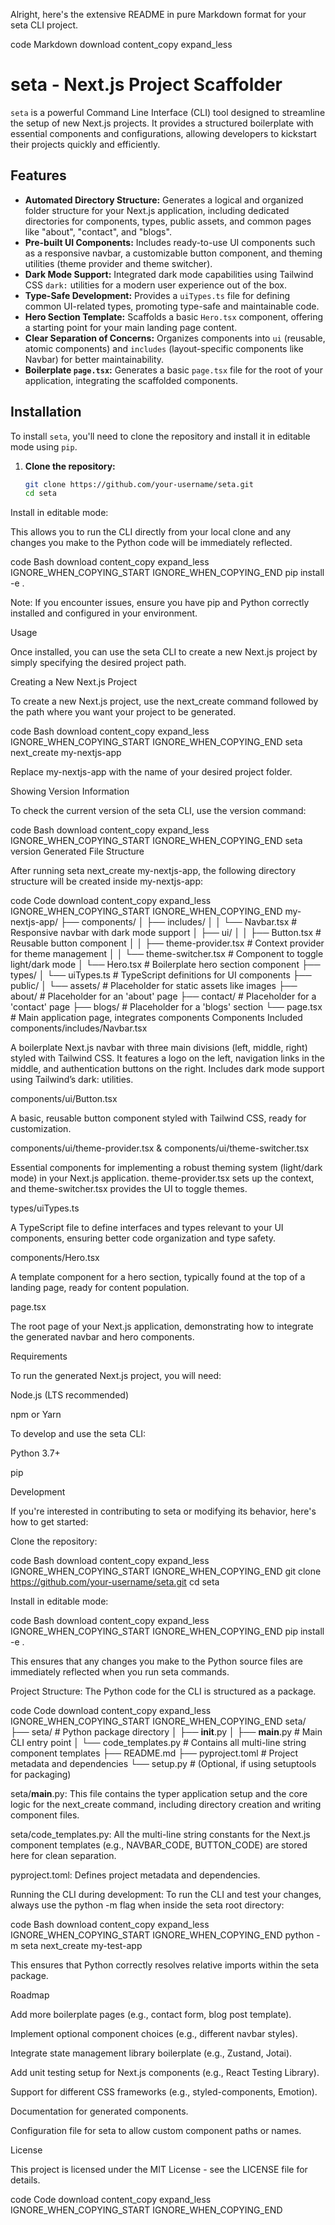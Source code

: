 Alright, here's the extensive README in pure Markdown format for your seta CLI project.

code
Markdown
download
content_copy
expand_less

# seta - Next.js Project Scaffolder

`seta` is a powerful Command Line Interface (CLI) tool designed to streamline the setup of new Next.js projects. It provides a structured boilerplate with essential components and configurations, allowing developers to kickstart their projects quickly and efficiently.

## Features

- **Automated Directory Structure:** Generates a logical and organized folder structure for your Next.js application, including dedicated directories for components, types, public assets, and common pages like "about", "contact", and "blogs".
- **Pre-built UI Components:** Includes ready-to-use UI components such as a responsive navbar, a customizable button component, and theming utilities (theme provider and theme switcher).
- **Dark Mode Support:** Integrated dark mode capabilities using Tailwind CSS `dark:` utilities for a modern user experience out of the box.
- **Type-Safe Development:** Provides a `uiTypes.ts` file for defining common UI-related types, promoting type-safe and maintainable code.
- **Hero Section Template:** Scaffolds a basic `Hero.tsx` component, offering a starting point for your main landing page content.
- **Clear Separation of Concerns:** Organizes components into `ui` (reusable, atomic components) and `includes` (layout-specific components like Navbar) for better maintainability.
- **Boilerplate `page.tsx`:** Generates a basic `page.tsx` file for the root of your application, integrating the scaffolded components.

## Installation

To install `seta`, you'll need to clone the repository and install it in editable mode using `pip`.

1. **Clone the repository:**

   ```bash
   git clone https://github.com/your-username/seta.git
   cd seta
   ```

Install in editable mode:

This allows you to run the CLI directly from your local clone and any changes you make to the Python code will be immediately reflected.

code
Bash
download
content_copy
expand_less
IGNORE_WHEN_COPYING_START
IGNORE_WHEN_COPYING_END
pip install -e .

Note: If you encounter issues, ensure you have pip and Python correctly installed and configured in your environment.

Usage

Once installed, you can use the seta CLI to create a new Next.js project by simply specifying the desired project path.

Creating a New Next.js Project

To create a new Next.js project, use the next_create command followed by the path where you want your project to be generated.

code
Bash
download
content_copy
expand_less
IGNORE_WHEN_COPYING_START
IGNORE_WHEN_COPYING_END
seta next_create my-nextjs-app

Replace my-nextjs-app with the name of your desired project folder.

Showing Version Information

To check the current version of the seta CLI, use the version command:

code
Bash
download
content_copy
expand_less
IGNORE_WHEN_COPYING_START
IGNORE_WHEN_COPYING_END
seta version
Generated File Structure

After running seta next_create my-nextjs-app, the following directory structure will be created inside my-nextjs-app:

code
Code
download
content_copy
expand_less
IGNORE_WHEN_COPYING_START
IGNORE_WHEN_COPYING_END
my-nextjs-app/
├── components/
│ ├── includes/
│ │ └── Navbar.tsx # Responsive navbar with dark mode support
│ ├── ui/
│ │ ├── Button.tsx # Reusable button component
│ │ ├── theme-provider.tsx # Context provider for theme management
│ │ └── theme-switcher.tsx # Component to toggle light/dark mode
│ └── Hero.tsx # Boilerplate hero section component
├── types/
│ └── uiTypes.ts # TypeScript definitions for UI components
├── public/
│ └── assets/ # Placeholder for static assets like images
├── about/ # Placeholder for an 'about' page
├── contact/ # Placeholder for a 'contact' page
├── blogs/ # Placeholder for a 'blogs' section
└── page.tsx # Main application page, integrates components
Components Included
components/includes/Navbar.tsx

A boilerplate Next.js navbar with three main divisions (left, middle, right) styled with Tailwind CSS. It features a logo on the left, navigation links in the middle, and authentication buttons on the right. Includes dark mode support using Tailwind’s dark: utilities.

components/ui/Button.tsx

A basic, reusable button component styled with Tailwind CSS, ready for customization.

components/ui/theme-provider.tsx & components/ui/theme-switcher.tsx

Essential components for implementing a robust theming system (light/dark mode) in your Next.js application. theme-provider.tsx sets up the context, and theme-switcher.tsx provides the UI to toggle themes.

types/uiTypes.ts

A TypeScript file to define interfaces and types relevant to your UI components, ensuring better code organization and type safety.

components/Hero.tsx

A template component for a hero section, typically found at the top of a landing page, ready for content population.

page.tsx

The root page of your Next.js application, demonstrating how to integrate the generated navbar and hero components.

Requirements

To run the generated Next.js project, you will need:

Node.js (LTS recommended)

npm or Yarn

To develop and use the seta CLI:

Python 3.7+

pip

Development

If you're interested in contributing to seta or modifying its behavior, here's how to get started:

Clone the repository:

code
Bash
download
content_copy
expand_less
IGNORE_WHEN_COPYING_START
IGNORE_WHEN_COPYING_END
git clone https://github.com/your-username/seta.git
cd seta

Install in editable mode:

code
Bash
download
content_copy
expand_less
IGNORE_WHEN_COPYING_START
IGNORE_WHEN_COPYING_END
pip install -e .

This ensures that any changes you make to the Python source files are immediately reflected when you run seta commands.

Project Structure:
The Python code for the CLI is structured as a package.

code
Code
download
content_copy
expand_less
IGNORE_WHEN_COPYING_START
IGNORE_WHEN_COPYING_END
seta/
├── seta/ # Python package directory
│ ├── **init**.py
│ ├── **main**.py # Main CLI entry point
│ └── code_templates.py # Contains all multi-line string component templates
├── README.md
├── pyproject.toml # Project metadata and dependencies
└── setup.py # (Optional, if using setuptools for packaging)

seta/**main**.py: This file contains the typer application setup and the core logic for the next_create command, including directory creation and writing component files.

seta/code_templates.py: All the multi-line string constants for the Next.js component templates (e.g., NAVBAR_CODE, BUTTON_CODE) are stored here for clean separation.

pyproject.toml: Defines project metadata and dependencies.

Running the CLI during development:
To run the CLI and test your changes, always use the python -m flag when inside the seta root directory:

code
Bash
download
content_copy
expand_less
IGNORE_WHEN_COPYING_START
IGNORE_WHEN_COPYING_END
python -m seta next_create my-test-app

This ensures that Python correctly resolves relative imports within the seta package.

Roadmap

Add more boilerplate pages (e.g., contact form, blog post template).

Implement optional component choices (e.g., different navbar styles).

Integrate state management library boilerplate (e.g., Zustand, Jotai).

Add unit testing setup for Next.js components (e.g., React Testing Library).

Support for different CSS frameworks (e.g., styled-components, Emotion).

Documentation for generated components.

Configuration file for seta to allow custom component paths or names.

License

This project is licensed under the MIT License - see the LICENSE file for details.

code
Code
download
content_copy
expand_less
IGNORE_WHEN_COPYING_START
IGNORE_WHEN_COPYING_END
